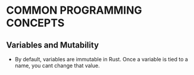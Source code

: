 # COMMON PROGRAMMING CONCEPTS

## Variables and Mutability

- By default, variables are immutable in Rust. Once  a variable is tied to a name, you cant change that value.

